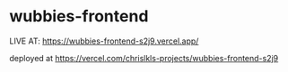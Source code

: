 # wubbies-frontend

LIVE AT: https://wubbies-frontend-s2j9.vercel.app/

deployed at https://vercel.com/chrislkls-projects/wubbies-frontend-s2j9
